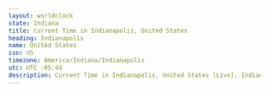```yaml
---
layout: worldclock
state: Indiana
title: Current Time in Indianapolis, United States
heading: Indianapolis
name: United States
iso: US
timezone: America/Indiana/Indianapolis
utc: UTC -05:44
description: Current Time in Indianapolis, United States [Live], Indiana. Live update now time in Indianapolis, timezone America/Indiana/Indianapolis, UTC -05:44, Country ISO code & Current Local Time.
---
```


